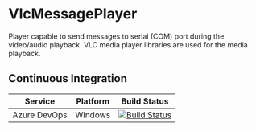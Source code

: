 # VlcMessagePlayer
Player capable to send messages to serial (COM) port during the video/audio playback. VLC media player libraries are used for the media playback.

## Continuous Integration

| Service  | Platform  | Build Status  |
|---|---|---|
| Azure DevOps | Windows | [![Build Status](https://dev.azure.com/peterkarda/VlcMessagePlayer/_apis/build/status/pkarda.VlcMessagePlayer?branchName=master)](https://dev.azure.com/peterkarda/VlcMessagePlayer/_build/latest?definitionId=1&branchName=master)|

